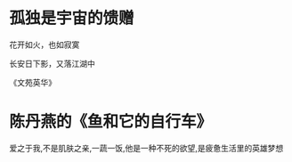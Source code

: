 # 孤独是宇宙的馈赠

花开如火，也如寂寞

长安日下影，又落江湖中

《文苑英华》


# 陈丹燕的《鱼和它的自行车》
爱之于我,不是肌肤之亲,一蔬一饭,他是一种不死的欲望,是疲惫生活里的英雄梦想

